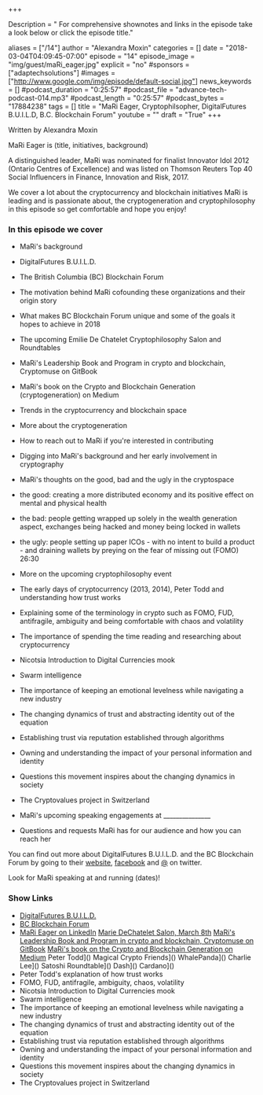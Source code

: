 +++

Description = " For comprehensive shownotes and links in the episode take a look below or click the episode title."

aliases = ["/14"]
author = "Alexandra Moxin"
categories = []
date = "2018-03-04T04:09:45-07:00"
episode = "14"
episode_image = "img/guest/maRi_eager.jpg"
explicit = "no"
#sponsors = ["adaptechsolutions"]
#images = ["http://www.google.com/img/episode/default-social.jpg"]
news_keywords = []
#podcast_duration = "0:25:57"
#podcast_file = "advance-tech-podcast-014.mp3"
#podcast_length = "0:25:57"
#podcast_bytes = "17884238"
tags = []
title = "MaRi Eager, Cryptophilsopher, DigitalFutures B.U.I.L.D, B.C. Blockchain Forum"
youtube = ""
draft = "True"
+++

Written by Alexandra Moxin

MaRi Eager is (title, initiatives, background)

A distinguished leader, MaRi was nominated for finalist Innovator Idol 2012 (Ontario Centres of Excellence) and was listed on Thomson Reuters Top 40 Social Influencers in Finance, Innovation and Risk, 2017.

We cover a lot about the cryptocurrency and blockchain initiatives MaRi is leading and is passionate about, the cryptogeneration and cryptophilosophy in this episode so get comfortable and hope you enjoy!


### In this episode we cover
* MaRi's background
* DigitalFutures B.U.I.L.D.
* The British Columbia (BC) Blockchain Forum
* The motivation behind MaRi cofounding these organizations and their origin story
* What makes BC Blockchain Forum unique and some of the goals it hopes to achieve in 2018
* The upcoming Emilie De Chatelet Cryptophilosophy Salon and Roundtables
* MaRi's Leadership Book and Program in crypto and blockchain, Cryptomuse on GitBook
* MaRi's book on the Crypto and Blockchain Generation (cryptogeneration) on Medium
* Trends in the cryptocurrency and blockchain space
* More about the cryptogeneration
* How to reach out to MaRi if you're interested in contributing
* Digging into MaRi's background and her early involvement in cryptography
* MaRi's thoughts on the good, bad and the ugly in the cryptospace
* the good: creating a more distributed economy and its positive effect on mental and physical health
* the bad: people getting wrapped up solely in the wealth generation aspect, exchanges being hacked and money being locked in wallets
* the ugly: people setting up paper ICOs - with no intent to build a product - and draining wallets by preying on the fear of missing out (FOMO)
26:30
* More on the upcoming cryptophilosophy event
* The early days of cryptocurrency (2013, 2014), Peter Todd and understanding how trust works
* Explaining some of the terminology in crypto such as FOMO, FUD, antifragile, ambiguity and being comfortable with chaos and volatility
* The importance of spending the time reading and researching about cryptocurrency
* Nicotsia Introduction to Digital Currencies mook
* Swarm intelligence
* The importance of keeping an emotional levelness while navigating a new industry
* The changing dynamics of trust and abstracting identity out of the equation
* Establishing trust via reputation established through algorithms
* Owning and understanding the impact of your personal information and identity
* Questions this movement inspires about the changing dynamics in society
* The Cryptovalues project in Switzerland


* MaRi's upcoming speaking engagements at _______________
* Questions and requests MaRi has for our audience and how you can reach her

You can find out more about DigitalFutures B.U.I.L.D. and the BC Blockchain Forum by going to their [website](), [facebook]() and [@]() on twitter.

Look for MaRi speaking at and running (dates)!


### Show Links
* [DigitalFutures B.U.I.L.D.](http://digitalfutures.co/)
* [BC Blockchain Forum](http://bcblockchainforum.ca/)
* [MaRi Eager on LinkedIn](linkedin.com/in/marieagar/)
[Marie DeChatelet Salon, March 8th]()
[MaRi's Leadership Book and Program in crypto and blockchain, Cryptomuse on GitBook]()
[MaRi's book on the Crypto and Blockchain Generation on Medium]()
Peter Todd]()
Magical Crypto Friends]()
WhalePanda]()
Charlie Lee]()
Satoshi Roundtable]()
Dash]()
Cardano]()
* Peter Todd's explanation of how trust works
* FOMO, FUD, antifragile, ambiguity, chaos, volatility
* Nicotsia Introduction to Digital Currencies mook
* Swarm intelligence
* The importance of keeping an emotional levelness while navigating a new industry
* The changing dynamics of trust and abstracting identity out of the equation
* Establishing trust via reputation established through algorithms
* Owning and understanding the impact of your personal information and identity
* Questions this movement inspires about the changing dynamics in society
* The Cryptovalues project in Switzerland






